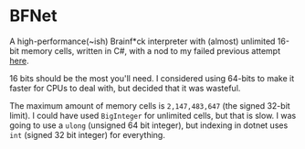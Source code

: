 # BFNet
A high-performance(~ish) Brainf*ck interpreter with (almost) unlimited 16-bit memory cells, written in C#, with a nod to my failed previous attempt [here](https://github.com/cainy-a/MindMangler).

16 bits should be the most you'll need.
I considered using 64-bits to make it faster for CPUs to deal with, but decided that it was wasteful.

The maximum amount of memory cells is `2,147,483,647` (the signed 32-bit limit). I could have used `BigInteger` for unlimited cells, but that is slow. I was going to use a `ulong` (unsigned 64 bit integer), but indexing in dotnet uses `int` (signed 32 bit integer) for everything.
